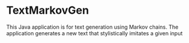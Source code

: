# TextMarkovGen
This Java application is for text generation using Markov chains. The application generates a new text that stylistically imitates a given input 